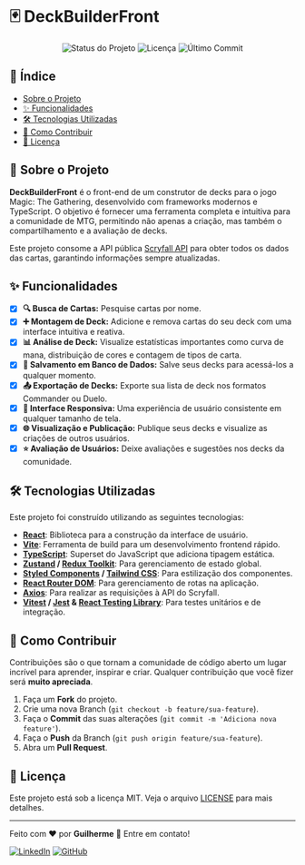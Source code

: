 # 🃏 DeckBuilderFront

<p align="center">
  <img src="https://img.shields.io/badge/status-em%20desenvolvimento-yellow" alt="Status do Projeto">
  <img src="https://img.shields.io/github/license/[seu-usuario]/DeckBuilderFront" alt="Licença">
  <img src="https://img.shields.io/github/last-commit/[seu-usuario]/DeckBuilderFront" alt="Último Commit">
</p>

## 📜 Índice

- [Sobre o Projeto](#-sobre-o-projeto)
- [✨ Funcionalidades](#-funcionalidades)
- [🛠️ Tecnologias Utilizadas](#-tecnologias-utilizadas)
- [🤝 Como Contribuir](#-como-contribuir)
- [📄 Licença](#-licença)

## 📖 Sobre o Projeto

**DeckBuilderFront** é o front-end de um construtor de decks para o jogo Magic: The Gathering, desenvolvido com frameworks modernos e TypeScript. O objetivo é fornecer uma ferramenta completa e intuitiva para a comunidade de MTG, permitindo não apenas a criação, mas também o compartilhamento e a avaliação de decks.

Este projeto consome a API pública [Scryfall API](https://scryfall.com/docs/api) para obter todos os dados das cartas, garantindo informações sempre atualizadas.

## ✨ Funcionalidades

-   [x] **🔍 Busca de Cartas:** Pesquise cartas por nome.
-   [x] **➕ Montagem de Deck:** Adicione e remova cartas do seu deck com uma interface intuitiva e reativa.
-   [x] **📊 Análise de Deck:** Visualize estatísticas importantes como curva de mana, distribuição de cores e contagem de tipos de carta.
-   [x] **💾 Salvamento em Banco de Dados:** Salve seus decks para acessá-los a qualquer momento.
-   [x] **📤 Exportação de Decks:** Exporte sua lista de deck nos formatos Commander ou Duelo.
-   [x] **🎨 Interface Responsiva:** Uma experiência de usuário consistente em qualquer tamanho de tela.
-   [x] **🌐 Visualização e Publicação:** Publique seus decks e visualize as criações de outros usuários.
-   [x] **⭐ Avaliação de Usuários:** Deixe avaliações e sugestões nos decks da comunidade.

## 🛠️ Tecnologias Utilizadas

Este projeto foi construído utilizando as seguintes tecnologias:

-   **[React](https://reactjs.org/)**: Biblioteca para a construção da interface de usuário.
-   **[Vite](https://vitejs.dev/)**: Ferramenta de build para um desenvolvimento frontend rápido.
-   **[TypeScript](https://www.typescriptlang.org/)**: Superset do JavaScript que adiciona tipagem estática.
-   **[Zustand](https://github.com/pmndrs/zustand) / [Redux Toolkit](https://redux-toolkit.js.org/)**: Para gerenciamento de estado global.
-   **[Styled Components](https://styled-components.com/) / [Tailwind CSS](https://tailwindcss.com/)**: Para estilização dos componentes.
-   **[React Router DOM](https://reactrouter.com/)**: Para gerenciamento de rotas na aplicação.
-   **[Axios](https://axios-http.com/)**: Para realizar as requisições à API do Scryfall.
-   **[Vitest](https://vitest.dev/) / [Jest](https://jestjs.io/) & [React Testing Library](https://testing-library.com/docs/react-testing-library/intro/)**: Para testes unitários e de integração.

## 🤝 Como Contribuir

Contribuições são o que tornam a comunidade de código aberto um lugar incrível para aprender, inspirar e criar. Qualquer contribuição que você fizer será **muito apreciada**.

1.  Faça um **Fork** do projeto.
2.  Crie uma nova Branch (`git checkout -b feature/sua-feature`).
3.  Faça o **Commit** das suas alterações (`git commit -m 'Adiciona nova feature'`).
4.  Faça o **Push** da Branch (`git push origin feature/sua-feature`).
5.  Abra um **Pull Request**.

## 📄 Licença

Este projeto está sob a licença MIT. Veja o arquivo [LICENSE](LICENSE) para mais detalhes.

---

Feito com ❤️ por **Guilherme** 👋 Entre em contato!

[![LinkedIn](https://img.shields.io/badge/LinkedIn-0077B5?style=for-the-badge&logo=linkedin&logoColor=white)](https://www.linkedin.com/in/luis-guilherme-034336324/)
[![GitHub](https://img.shields.io/badge/GitHub-181717?style=for-the-badge&logo=github&logoColor=white)](https://github.com/Guilherme0104)
